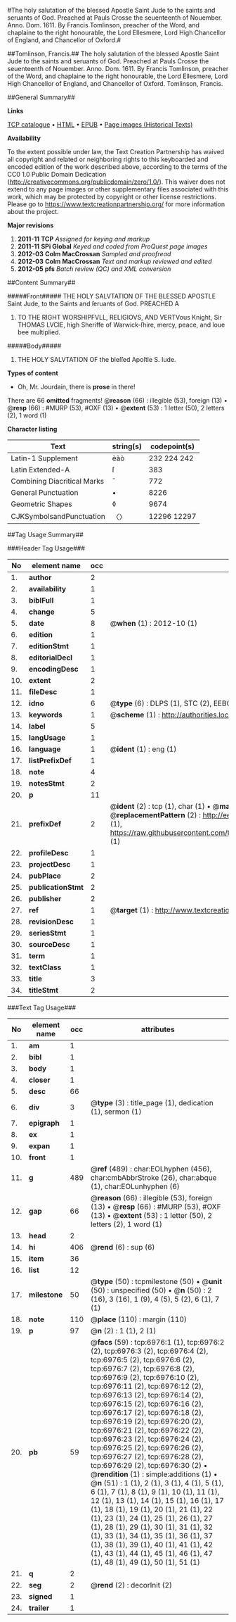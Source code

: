 #The holy salutation of the blessed Apostle Saint Jude to the saints and seruants of God. Preached at Pauls Crosse the seuenteenth of Nouember. Anno. Dom. 1611. By Francis Tomlinson, preacher of the Word, and chaplaine to the right honourable, the Lord Ellesmere, Lord High Chancellor of England, and Chancellor of Oxford.#

##Tomlinson, Francis.##
The holy salutation of the blessed Apostle Saint Jude to the saints and seruants of God. Preached at Pauls Crosse the seuenteenth of Nouember. Anno. Dom. 1611. By Francis Tomlinson, preacher of the Word, and chaplaine to the right honourable, the Lord Ellesmere, Lord High Chancellor of England, and Chancellor of Oxford.
Tomlinson, Francis.

##General Summary##

**Links**

[TCP catalogue](http://www.ota.ox.ac.uk/tcp/)  • 
[HTML](http://tei.it.ox.ac.uk/tcp/Texts-HTML/free/A13/A13810.html)  • 
[EPUB](http://tei.it.ox.ac.uk/tcp/Texts-EPUB/free/A13/A13810.epub) • 
[Page images (Historical Texts)](https://historicaltexts.jisc.ac.uk/eebo-99842331e)

**Availability**

To the extent possible under law, the Text Creation Partnership has waived all copyright and related or neighboring rights to this keyboarded and encoded edition of the work described above, according to the terms of the CC0 1.0 Public Domain Dedication (http://creativecommons.org/publicdomain/zero/1.0/). This waiver does not extend to any page images or other supplementary files associated with this work, which may be protected by copyright or other license restrictions. Please go to https://www.textcreationpartnership.org/ for more information about the project.

**Major revisions**

1. __2011-11__ __TCP__ *Assigned for keying and markup*
1. __2011-11__ __SPi Global__ *Keyed and coded from ProQuest page images*
1. __2012-03__ __Colm MacCrossan__ *Sampled and proofread*
1. __2012-03__ __Colm MacCrossan__ *Text and markup reviewed and edited*
1. __2012-05__ __pfs__ *Batch review (QC) and XML conversion*

##Content Summary##

#####Front#####
THE HOLY SALVTATION OF THE BLESSED APOSTLE Saint Jude, to the Saints and ſeruants of God. PREACHED A
1. TO THE RIGHT WORSHIPFVLL, RELIGIOVS, AND VERTVous Knight, Sir THOMAS LVCIE, high Sheriffe of Warwick-ſhire, mercy, peace, and loue bee multiplied.

#####Body#####

1. THE HOLY SALVTATION OF the bleſſed Apoſtle S. Iude.

**Types of content**

  * Oh, Mr. Jourdain, there is **prose** in there!

There are 66 **omitted** fragments! 
 @__reason__ (66) : illegible (53), foreign (13)  •  @__resp__ (66) : #MURP (53), #OXF (13)  •  @__extent__ (53) : 1 letter (50), 2 letters (2), 1 word (1)

**Character listing**


|Text|string(s)|codepoint(s)|
|---|---|---|
|Latin-1 Supplement|èàò|232 224 242|
|Latin Extended-A|ſ|383|
|Combining             Diacritical Marks|̄|772|
|General Punctuation|•|8226|
|Geometric Shapes|◊|9674|
|CJKSymbolsandPunctuation|〈〉|12296 12297|

##Tag Usage Summary##

###Header Tag Usage###

|No|element name|occ|attributes|
|---|---|---|---|
|1.|__author__|2||
|2.|__availability__|1||
|3.|__biblFull__|1||
|4.|__change__|5||
|5.|__date__|8| @__when__ (1) : 2012-10 (1)|
|6.|__edition__|1||
|7.|__editionStmt__|1||
|8.|__editorialDecl__|1||
|9.|__encodingDesc__|1||
|10.|__extent__|2||
|11.|__fileDesc__|1||
|12.|__idno__|6| @__type__ (6) : DLPS (1), STC (2), EEBO-CITATION (1), PROQUEST (1), VID (1)|
|13.|__keywords__|1| @__scheme__ (1) : http://authorities.loc.gov/ (1)|
|14.|__label__|5||
|15.|__langUsage__|1||
|16.|__language__|1| @__ident__ (1) : eng (1)|
|17.|__listPrefixDef__|1||
|18.|__note__|4||
|19.|__notesStmt__|2||
|20.|__p__|11||
|21.|__prefixDef__|2| @__ident__ (2) : tcp (1), char (1)  •  @__matchPattern__ (2) : ([0-9\-]+):([0-9IVX]+) (1), (.+) (1)  •  @__replacementPattern__ (2) : http://eebo.chadwyck.com/downloadtiff?vid=$1&page=$2 (1), https://raw.githubusercontent.com/textcreationpartnership/Texts/master/tcpchars.xml#$1 (1)|
|22.|__profileDesc__|1||
|23.|__projectDesc__|1||
|24.|__pubPlace__|2||
|25.|__publicationStmt__|2||
|26.|__publisher__|2||
|27.|__ref__|1| @__target__ (1) : http://www.textcreationpartnership.org/docs/. (1)|
|28.|__revisionDesc__|1||
|29.|__seriesStmt__|1||
|30.|__sourceDesc__|1||
|31.|__term__|1||
|32.|__textClass__|1||
|33.|__title__|3||
|34.|__titleStmt__|2||


###Text Tag Usage###

|No|element name|occ|attributes|
|---|---|---|---|
|1.|__am__|1||
|2.|__bibl__|1||
|3.|__body__|1||
|4.|__closer__|1||
|5.|__desc__|66||
|6.|__div__|3| @__type__ (3) : title_page (1), dedication (1), sermon (1)|
|7.|__epigraph__|1||
|8.|__ex__|1||
|9.|__expan__|1||
|10.|__front__|1||
|11.|__g__|489| @__ref__ (489) : char:EOLhyphen (456), char:cmbAbbrStroke (26), char:abque (1), char:EOLunhyphen (6)|
|12.|__gap__|66| @__reason__ (66) : illegible (53), foreign (13)  •  @__resp__ (66) : #MURP (53), #OXF (13)  •  @__extent__ (53) : 1 letter (50), 2 letters (2), 1 word (1)|
|13.|__head__|2||
|14.|__hi__|406| @__rend__ (6) : sup (6)|
|15.|__item__|36||
|16.|__list__|12||
|17.|__milestone__|50| @__type__ (50) : tcpmilestone (50)  •  @__unit__ (50) : unspecified (50)  •  @__n__ (50) : 2 (16), 3 (16), 1 (9), 4 (5), 5 (2), 6 (1), 7 (1)|
|18.|__note__|110| @__place__ (110) : margin (110)|
|19.|__p__|97| @__n__ (2) : 1 (1), 2 (1)|
|20.|__pb__|59| @__facs__ (59) : tcp:6976:1 (1), tcp:6976:2 (2), tcp:6976:3 (2), tcp:6976:4 (2), tcp:6976:5 (2), tcp:6976:6 (2), tcp:6976:7 (2), tcp:6976:8 (2), tcp:6976:9 (2), tcp:6976:10 (2), tcp:6976:11 (2), tcp:6976:12 (2), tcp:6976:13 (2), tcp:6976:14 (2), tcp:6976:15 (2), tcp:6976:16 (2), tcp:6976:17 (2), tcp:6976:18 (2), tcp:6976:19 (2), tcp:6976:20 (2), tcp:6976:21 (2), tcp:6976:22 (2), tcp:6976:23 (2), tcp:6976:24 (2), tcp:6976:25 (2), tcp:6976:26 (2), tcp:6976:27 (2), tcp:6976:28 (2), tcp:6976:29 (2), tcp:6976:30 (2)  •  @__rendition__ (1) : simple:additions (1)  •  @__n__ (51) : 1 (1), 2 (1), 3 (1), 4 (1), 5 (1), 6 (1), 7 (1), 8 (1), 9 (1), 10 (1), 11 (1), 12 (1), 13 (1), 14 (1), 15 (1), 16 (1), 17 (1), 18 (1), 19 (1), 20 (1), 21 (1), 22 (1), 23 (1), 24 (1), 25 (1), 26 (1), 27 (1), 28 (1), 29 (1), 30 (1), 31 (1), 32 (1), 33 (1), 34 (1), 35 (1), 36 (1), 37 (1), 38 (1), 39 (1), 40 (1), 41 (1), 42 (1), 43 (1), 44 (1), 45 (1), 46 (1), 47 (1), 48 (1), 49 (1), 50 (1), 51 (1)|
|21.|__q__|2||
|22.|__seg__|2| @__rend__ (2) : decorInit (2)|
|23.|__signed__|1||
|24.|__trailer__|1||
